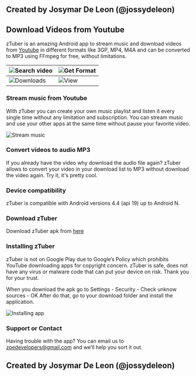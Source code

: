 ## Created by Josymar De Leon (@jossydeleon)

## Download Videos from Youtube

zTuber is an amazing Android app to stream music and download videos from [Youtube](https://www.youtube.com/) in different formats like 3GP, MP4, M4A and can be converted to MP3 using FFmpeg for free, without limitations.

| ![Search video](https://raw.githubusercontent.com/zoedevelopers/zTuber/master/images/01.png)     | ![Get Format](https://raw.githubusercontent.com/zoedevelopers/zTuber/master/images/02.png) |
| ---      | ---       |
| ![Downloads](https://raw.githubusercontent.com/zoedevelopers/zTuber/master/images/03.png) |   ![View](https://raw.githubusercontent.com/zoedevelopers/zTuber/master/images/05.png)    |


### Stream music from Youtube

With zTuber you can create your own music playlist and listen it every single time without any limitation and subscription.
You can stream music and use your other apps at the same time without pause your favorite video.

![Stream music](https://raw.githubusercontent.com/zoedevelopers/zTuber/master/images/04.png)


### Convert videos to audio MP3

If you already have the video why download the audio file again? zTuber allows to convert your video in your download list to MP3 without download the video again. Try it, it's pretty cool.


### Device compatibility

zTuber is compatible with Android versions 4.4 (api 19) up to Android N.


### Download zTuber

Download zTuber apk from [here](https://firebasestorage.googleapis.com/v0/b/ztuber-app.appspot.com/o/zTuber%2Fversion%2F1.0.0-final%2FzTuber-1.0.0-final.apk?alt=media&token=f3a31590-9ba2-4734-a7d5-a7e1e6748af4)


### Installing zTuber

zTuber is not on Google Play due to Google’s Policy which prohibits YouTube downloading apps for copyright concern. zTuber is safe, does not have any virus or malware code that can put your device on risk. Thank you for your trust.

When you download the apk go to Settings - Security - Check unknow sources - OK
After do that, go to your download folder and install the application.

![Installing app](https://raw.githubusercontent.com/zoedevelopers/zTuber/master/images/06.jpg)


### Support or Contact

Having trouble with the app? You can email us to zoedevelopers@gmail.com and we’ll help you sort it out.

## Created by Josymar De Leon (@jossydeleon)
